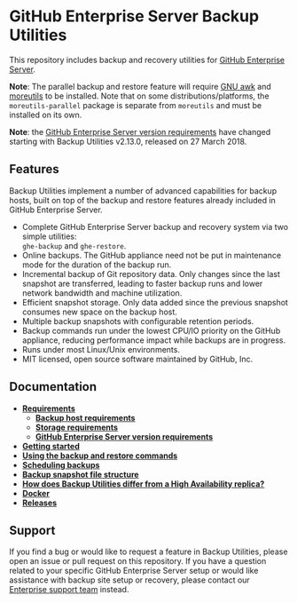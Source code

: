 # GitHub Enterprise Server Backup Utilities

This repository includes backup and recovery utilities for
[GitHub Enterprise Server][1].

**Note**: The parallel backup and restore feature will require [GNU awk](https://www.gnu.org/software/gawk) and [moreutils](https://joeyh.name/code/moreutils) to be installed. Note that on some distributions/platforms, the `moreutils-parallel` package is separate from `moreutils` and must be installed on its own.

**Note**: the [GitHub Enterprise Server version requirements][2] have
changed starting with Backup Utilities v2.13.0, released on 27 March 2018.

## Features

Backup Utilities implement a number of advanced capabilities for backup
hosts, built on top of the backup and restore features already included in
GitHub Enterprise Server.

- Complete GitHub Enterprise Server backup and recovery system via two simple
   utilities:<br>`ghe-backup` and `ghe-restore`.
- Online backups. The GitHub appliance need not be put in maintenance mode for
   the duration of the backup run.
- Incremental backup of Git repository data. Only changes since the last
   snapshot are transferred, leading to faster backup runs and lower network
   bandwidth and machine utilization.
- Efficient snapshot storage. Only data added since the previous snapshot
   consumes new space on the backup host.
- Multiple backup snapshots with configurable retention periods.
- Backup commands run under the lowest CPU/IO priority on the GitHub appliance,
   reducing performance impact while backups are in progress.
- Runs under most Linux/Unix environments.
- MIT licensed, open source software maintained by GitHub, Inc.

## Documentation

- **[Requirements](docs/requirements.md)**
  - **[Backup host requirements](docs/requirements.md#backup-host-requirements)**
  - **[Storage requirements](docs/requirements.md#storage-requirements)**
  - **[GitHub Enterprise Server version requirements](docs/requirements.md#github-enterprise-version-requirements)**
- **[Getting started](docs/getting-started.md)**
- **[Using the backup and restore commands](docs/usage.md)**
- **[Scheduling backups](docs/scheduling-backups.md)**
- **[Backup snapshot file structure](docs/backup-snapshot-file-structure.md)**
- **[How does Backup Utilities differ from a High Availability replica?](docs/faq.md)**
- **[Docker](docs/docker.md)**
- **[Releases](https://github.com/github/enterprise-releases/blob/master/docs/release-backup-utils.md)**

## Support

If you find a bug or would like to request a feature in Backup Utilities, please
open an issue or pull request on this repository. If you have a question related
to your specific GitHub Enterprise Server setup or would like assistance with
backup site setup or recovery, please contact our [Enterprise support team][3]
instead.

[1]: https://github.com/enterprise
[2]: docs/requirements.md#github-enterprise-version-requirements
[3]: https://support.github.com/

